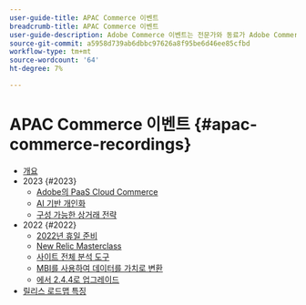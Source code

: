 ```yaml
---
user-guide-title: APAC Commerce 이벤트
breadcrumb-title: APAC Commerce 이벤트
user-guide-description: Adobe Commerce 이벤트는 전문가와 동료가 Adobe Commerce 사용 방법에 대한 생각과 아이디어를 공유한 비디오 라이브러리입니다.
source-git-commit: a5958d739ab6dbbc97626a8f95be6d46ee85cfbd
workflow-type: tm+mt
source-wordcount: '64'
ht-degree: 7%

---
```



# APAC Commerce 이벤트 {#apac-commerce-recordings}

+ [개요](overview.md)
+ 2023 {#2023}
   + [Adobe의 PaaS Cloud Commerce](2023/adobes-paas-cloud-commerce.md)
   + [AI 기반 개인화](2023/ai-personalisation.md)
   + [구성 가능한 상거래 전략](2023/composable-commerce.md)
+ 2022 {#2022}
   + [2022년 휴일 준비](2022/holiday.md)
   + [New Relic Masterclass](2022/new-relic.md)
   + [사이트 전체 분석 도구](2022/analysis-tool.md)
   + [MBI를 사용하여 데이터를 가치로 변환](2022/mbi.md)
   + [에서 2.4.4로 업그레이드](2022/upgrade.md)
+ [릴리스 로드맵 특징](release-highlights.md)

<!--+ Commerce Events {#commerce-events}
  + [Overview](commerce-events/overview.md)
  + 2022 {#2022}
    + [Top Tips and Tricks for Adobe Campaign Standard](customer-journeys/2022/tips-and-tricks.md)
    + [Develop and customize data models in Adobe [!DNL Campaign Classic]](customer-journeys/2022/data-models.md)

+ Data and insights {#commerce-release-updates}
  + [Overview](commerce-release-updates/overview.md)
  + 2022 {#2022}
    + [Innovations and trends](data-and-insights/2022/innovations.md)
    + [Sensei and Analysis Workspace](data-and-insights/2022/sensei.md)
    + [Personalize and automate with Adobe Target](data-and-insights/2022/personalize.md)
    + [Analytics and Target applications for Mobile and Apps](data-and-insights/2022/mobile-and-apps.md)
    + [Cross Device Analytics and Customer Journey Analytics](data-and-insights/2022/cross-device-analytics.md) -->